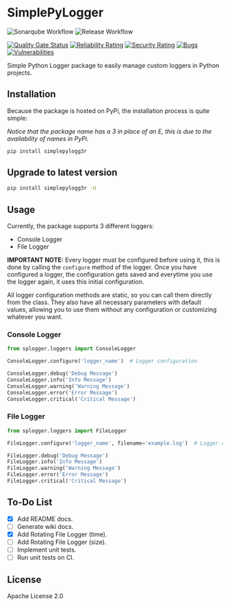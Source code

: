 # SimplePyLogger

![Sonarqube Workflow](https://github.com/M4RC0Sx/SimplePyLogger/actions/workflows/sonarqube.yml/badge.svg)
![Release Workflow](https://github.com/M4RC0Sx/SimplePyLogger/actions/workflows/release.yml/badge.svg)

[![Quality Gate Status](https://sonarqube.fronteraware.com/api/project_badges/measure?project=simplepylogger&metric=alert_status&token=36002ab2fbeb64200ad17e2e68388cc15d5679da)](https://sonarqube.fronteraware.com/dashboard?id=simplepylogger)
[![Reliability Rating](https://sonarqube.fronteraware.com/api/project_badges/measure?project=simplepylogger&metric=reliability_rating&token=36002ab2fbeb64200ad17e2e68388cc15d5679da)](https://sonarqube.fronteraware.com/dashboard?id=simplepylogger)
[![Security Rating](https://sonarqube.fronteraware.com/api/project_badges/measure?project=simplepylogger&metric=security_rating&token=36002ab2fbeb64200ad17e2e68388cc15d5679da)](https://sonarqube.fronteraware.com/dashboard?id=simplepylogger)
[![Bugs](https://sonarqube.fronteraware.com/api/project_badges/measure?project=simplepylogger&metric=bugs&token=36002ab2fbeb64200ad17e2e68388cc15d5679da)](https://sonarqube.fronteraware.com/dashboard?id=simplepylogger)
[![Vulnerabilities](https://sonarqube.fronteraware.com/api/project_badges/measure?project=simplepylogger&metric=vulnerabilities&token=36002ab2fbeb64200ad17e2e68388cc15d5679da)](https://sonarqube.fronteraware.com/dashboard?id=simplepylogger)

Simple Python Logger package to easily manage custom loggers in Python projects.

## Installation

Because the package is hosted on PyPi, the installation process is quite simple:

_Notice that the package name has a 3 in place of an E, this is due to the availability of names in PyPi._

```bash
pip install simplepylogg3r
```

## Upgrade to latest version

```bash
pip install simplepylogg3r -U
```

## Usage

Currently, the package supports 3 different loggers:

- Console Logger
- File Logger

**IMPORTANT NOTE:** Every logger must be configured before using it, this is done by calling the `configure` method of the logger. Once you have configured a logger, the configuration gets saved and everytime you use the logger again, it uses this initial configuration.

All logger configuration methods are static, so you can call them directly from the class. They also have all necessary parameters with default values, allowing you to use them without any configuration or customizing whatever you want.

### Console Logger

```python
from splogger.loggers import ConsoleLogger

ConsoleLogger.configure('logger_name')  # Logger configuration

ConsoleLogger.debug('Debug Message')
ConsoleLogger.info('Info Message')
ConsoleLogger.warning('Warning Message')
ConsoleLogger.error('Error Message')
ConsoleLogger.critical('Critical Message')
```

### File Logger

```python
from splogger.loggers import FileLogger

FileLogger.configure('logger_name', filename='example.log')  # Logger configuration

FileLogger.debug('Debug Message')
FileLogger.info('Info Message')
FileLogger.warning('Warning Message')
FileLogger.error('Error Message')
FileLogger.critical('Critical Message')
```

## To-Do List

- [x] Add README docs.
- [ ] Generate wiki docs.
- [x] Add Rotating File Logger (time).
- [ ] Add Rotating File Logger (size).
- [ ] Implement unit tests.
- [ ] Run unit tests on CI.

## License

Apache License 2.0
